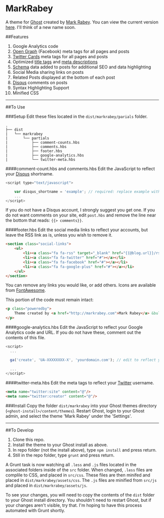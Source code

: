 MarkRabey
=========
A theme for [Ghost](http://ghost.org) created by [Mark Rabey](http://markrabey.com). You can view the current version [here](http://markrabey.com).
I'll think of a new name soon.

##Features
1. Google Analytics code
2. [Open Graph](https://developers.facebook.com/docs/opengraph) (Facebook) meta tags for all pages and posts
3. [Twitter Cards](https://dev.twitter.com/docs/cards) meta tags for all pages and posts
4. Optimized [title tags](http://markrabey.com/2014/07/02/title-tags/) and [meta descriptions](http://markrabey.com/2014/07/08/meta-descriptions/)
5. [Schema](http://schema.org) data added to posts for additional SEO and data highlighting
6. Social Media sharing links on posts
7. Related Posts displayed at the bottom of each post
8. [Disqus](https://disqus.com/) comments on posts
9. Syntax Highlighting Support
10. Minified CSS

___
##To Use

###Setup
Edit these files located in the `dist/markrabey/parials` folder.
```
.
├── dist
|   └── markrabey
|       └── partials
|           ├── comment-counts.hbs
|           ├── comments.hbs
|           ├── footer.hbs
|           ├── google-analytics.hbs
|           └── twitter-meta.hbs
```
####comment-count.hbs and comments.hbs
Edit the JavaScript to reflect your [Disqus](https://disqus.com/) shortname.
```javascript
<script type="text/javascript">

    var disqus_shortname = 'example'; // required: replace example with your Disqus shortname
    ...
</script>
```
If you do not have a Disqus account, I strongly suggest you get one. If you do not want comments on your site, edit `post.hbs` and remove the line near the bottom that reads: `{{> comments}}`.

####footer.hbs
Edit the social media links to reflect your accounts, but leave the RSS link as is, unless you wish to remove it.
```html
<section class="social-links">
    <ul>
        <li><a class="fa fa-rss" target="_blank" href="{{@blog.url}}/rss/"></a></li> <!-- do not change -->
        <li><a class="fa fa-twitter" href="#"></a></li>
        <li><a class="fa fa-facebook" href="#"></a></li>
        <li><a class="fa fa-google-plus" href="#"></a></li> 
    </ul>
</section>
```

You can remove any links you would like, or add others. Icons are available from [FontAwesome](http://fortawesome.github.io/Font-Awesome/).

This portion of the code must remain intact:
```html
<p class="poweredby">
    Theme created by <a href="http://markrabey.com">Mark Rabey</a> &bull; Proudly published with <a href="https://ghost.org">Ghost</a>
</p>
```

####google-analytics.hbs
Edit the JavaScript to reflect your Google Analytics code and URL. If you do not have these, comment out the contents of this file.
```javascript
<script>
  ...

  ga('create', 'UA-XXXXXXXX-X', 'yourdomain.com'); // edit to reflect your Google Analytics code and domain name.
  
  ...
</script>
```

####twitter-meta.hbs
Edit the meta tags to reflect your [Twitter](http://twitter.com) username.
```html
<meta name="twitter:site" content="@"/>
<meta name="twitter:creator" content="@"/>
```
###Install
Copy the folder `dist/markrabey` into your Ghost themes directory (`<ghost-install>/content/themes`). Restart Ghost, login to your Ghost admin, and select the theme 'Mark Rabey' under the 'Settings'.

___
##To Develop
1. Clone this repo.
2. Install the theme to your Ghost install as above.
2. In repo folder (not the install above), type `npm install` and press return.
3. Still in the repo folder, type `grunt` and press return.

A Grunt task is now watching all `.less` and `.js` files located in the associated folders inside of the `src` folder. When changed, `.less` files are complile to CSS, and placed in `src/css`. These files are then minifed and placed in `dist/markrabey/assets/css`. The `.js` files are minified from `src/js` and placed in `dist/markrabey/assets/js`.

To see your changes, you will need to copy the contents of the `dist` folder to your Ghost install directory. You shouldn't need to restart Ghost, but if your changes aren't visible, try that. I'm hoping to have this process automated with Grunt shortly.
